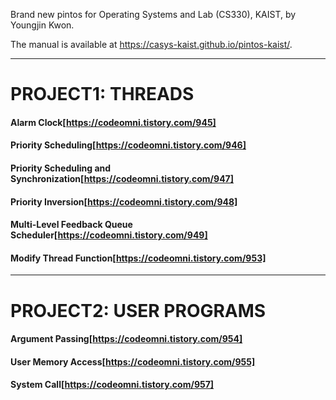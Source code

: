 Brand new pintos for Operating Systems and Lab (CS330), KAIST, by Youngjin Kwon.

The manual is available at https://casys-kaist.github.io/pintos-kaist/.

* * *

# PROJECT1: THREADS
#### Alarm Clock[https://codeomni.tistory.com/945]
#### Priority Scheduling[https://codeomni.tistory.com/946]
#### Priority Scheduling and Synchronization[https://codeomni.tistory.com/947]
#### Priority Inversion[https://codeomni.tistory.com/948]
#### Multi-Level Feedback Queue Scheduler[https://codeomni.tistory.com/949]
#### Modify Thread Function[https://codeomni.tistory.com/953]

* * *

# PROJECT2: USER PROGRAMS
#### Argument Passing[https://codeomni.tistory.com/954]
#### User Memory Access[https://codeomni.tistory.com/955]
#### System Call[https://codeomni.tistory.com/957]
